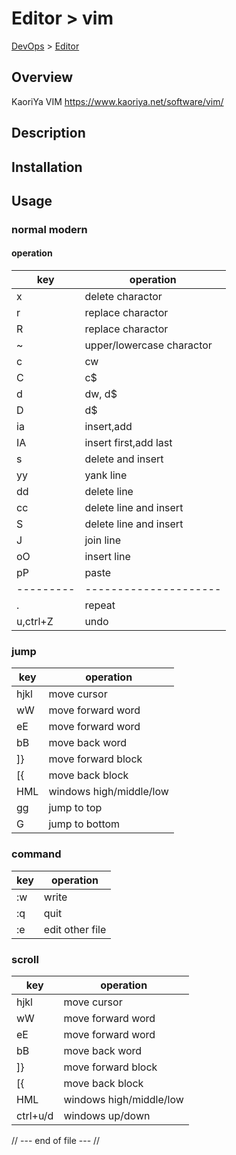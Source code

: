 # Editor > vim
[DevOps](../index.md) > [Editor](index.md)

## Overview
KaoriYa VIM
https://www.kaoriya.net/software/vim/

## Description

## Installation

## Usage

### normal modern

#### operation

|key      |operation            |
|---------|---------------------|
|x        |delete charactor     |
|r        |replace charactor    |
|R        |replace charactor    |
|~        |upper/lowercase charactor|
|c<motion>|cw                   |
|C        |c$                   |
|d<motion>|dw, d$               |
|D        |d$                   |
|ia       |insert,add           |
|IA       |insert first,add last|
|s        |delete and insert    |
|yy       |yank line            |
|dd       |delete line          |
|cc       |delete line and insert  |
|S        |delete line and insert  |
|J        |join line            |
|oO       |insert line          |
|pP       |paste                |
|---------|---------------------|
|.        |repeat               |
|u,ctrl+Z |undo                 |

### jump
|key  |operation            |
|-----|---------------------|
|hjkl |move cursor          |
|wW   |move forward word    |
|eE   |move forward word    |
|bB   |move back word       |
|]}   |move forward block   |
|[{   |move back block      |
|HML  |windows high/middle/low   |
|gg   |jump to top          |
|G    |jump to bottom       |

### command

|key  |operation       |
|-----|----------------|
|:w   |write           |
|:q   |quit            |
|:e   |edit other file |

### scroll
|key  |operation            |
|-----|---------------------|
|hjkl |move cursor          |
|wW   |move forward word    |
|eE   |move forward word    |
|bB   |move back word       |
|]}   |move forward block   |
|[{   |move back block      |
|HML  |windows high/middle/low   |
|ctrl+u/d |windows up/down       |

// --- end of file --- //
